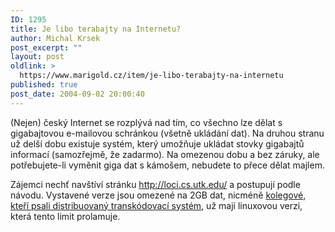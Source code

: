 ```yaml
---
ID: 1295
title: Je libo terabajty na Internetu?
author: Michal Krsek
post_excerpt: ""
layout: post
oldlink: >
  https://www.marigold.cz/item/je-libo-terabajty-na-internetu
published: true
post_date: 2004-09-02 20:00:40
---
```

<p>
(Nejen) český Internet se rozplývá nad tím, co všechno lze dělat s gigabajtovou e-mailovou schránkou (všetně ukládání dat). Na druhou stranu už delší dobu existuje systém, který umožňuje ukládat stovky gigabajtů informací (samozřejmě, že zadarmo). Na omezenou dobu a bez záruky, ale potřebujete-li vyměnit giga dat s kámošem, nebudete to přece dělat majlem.</p>
<p>
Zájemci nechť navštíví stránku <a href="http://loci.cs.utk.edu/">http://loci.cs.utk.edu/</a> a postupují podle návodu. Vystavené verze jsou omezené na 2GB dat, nicméně <a href="http://www.ics.muni.cz/bulletin/issues/vol14num05/holub/holub.html">kolegové, kteří psali distribuovaný transkódovací systém</a>, už mají linuxovou verzi, která tento limit prolamuje. </p>
